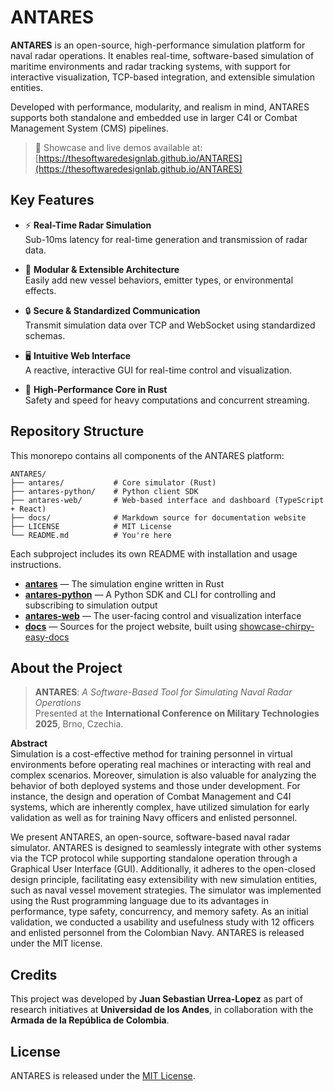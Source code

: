 # ANTARES

**ANTARES** is an open-source, high-performance simulation platform for naval radar operations. It enables real-time, software-based simulation of maritime environments and radar tracking systems, with support for interactive visualization, TCP-based integration, and extensible simulation entities.

Developed with performance, modularity, and realism in mind, ANTARES supports both standalone and embedded use in larger C4I or Combat Management System (CMS) pipelines.

> 🧭 Showcase and live demos available at: [https://thesoftwaredesignlab.github.io/ANTARES](https://thesoftwaredesignlab.github.io/ANTARES)

## Key Features

- ⚡ **Real-Time Radar Simulation**  
  Sub-10ms latency for real-time generation and transmission of radar data.

- 🧱 **Modular & Extensible Architecture**  
  Easily add new vessel behaviors, emitter types, or environmental effects.

- 🔒 **Secure & Standardized Communication**  
  Transmit simulation data over TCP and WebSocket using standardized schemas.

- 🖥️ **Intuitive Web Interface**  
  A reactive, interactive GUI for real-time control and visualization.

- 🚀 **High-Performance Core in Rust**  
  Safety and speed for heavy computations and concurrent streaming.

## Repository Structure

This monorepo contains all components of the ANTARES platform:

```
ANTARES/
├── antares/           # Core simulator (Rust)
├── antares-python/    # Python client SDK
├── antares-web/       # Web-based interface and dashboard (TypeScript + React)
├── docs/              # Markdown source for documentation website
├── LICENSE            # MIT License
└── README.md          # You're here
```

Each subproject includes its own README with installation and usage instructions.

- **[antares](./antares)** — The simulation engine written in Rust  
- **[antares-python](./antares-python)** — A Python SDK and CLI for controlling and subscribing to simulation output  
- **[antares-web](./antares-web)** — The user-facing control and visualization interface  
- **[docs](./docs)** — Sources for the project website, built using [showcase-chirpy-easy-docs](https://github.com/jsurrea/showcase-chirpy-easy-docs)

## About the Project

> **ANTARES**: *A Software-Based Tool for Simulating Naval Radar Operations*  
> Presented at the **International Conference on Military Technologies 2025**, Brno, Czechia.

**Abstract**  
Simulation is a cost-effective method for training personnel in virtual environments before operating real machines or interacting with real and complex scenarios. Moreover, simulation is also valuable for analyzing the behavior of both deployed systems and those under development. For instance, the design and operation of Combat Management and C4I systems, which are inherently complex, have utilized simulation for early validation as well as for training Navy officers and enlisted personnel.

We present ANTARES, an open-source, software-based naval radar simulator. ANTARES is designed to seamlessly integrate with other systems via the TCP protocol while supporting standalone operation through a Graphical User Interface (GUI). Additionally, it adheres to the open-closed design principle, facilitating easy extensibility with new simulation entities, such as naval vessel movement strategies. The simulator was implemented using the Rust programming language due to its advantages in performance, type safety, concurrency, and memory safety. As an initial validation, we conducted a usability and usefulness study with 12 officers and enlisted personnel from the Colombian Navy. ANTARES is released under the MIT license.

## Credits

This project was developed by **Juan Sebastian Urrea-Lopez** as part of research initiatives at **Universidad de los Andes**, in collaboration with the **Armada de la República de Colombia**.

## License

ANTARES is released under the [MIT License](./LICENSE).  
